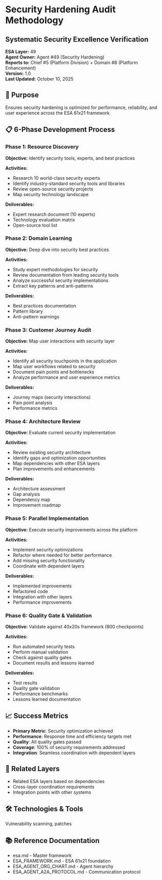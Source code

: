 # Security Hardening Audit Methodology
## Systematic Security Excellence Verification

**ESA Layer:** 49  
**Agent Owner:** Agent #49 (Security Hardening)  
**Reports to:** Chief #5 (Platform Division) + Domain #8 (Platform Enhancement)  
**Version:** 1.0  
**Last Updated:** October 10, 2025

## 🎯 Purpose
Ensures security hardening is optimized for performance, reliability, and user experience across the ESA 61x21 framework.

## 📋 6-Phase Development Process

### Phase 1: Resource Discovery
**Objective:** Identify security tools, experts, and best practices

**Activities:**
- Research 10 world-class security experts
- Identify industry-standard security tools and libraries
- Review open-source security projects
- Map security technology landscape

**Deliverables:**
- Expert research document (10 experts)
- Technology evaluation matrix
- Open-source tool list

### Phase 2: Domain Learning
**Objective:** Deep dive into security best practices

**Activities:**
- Study expert methodologies for security
- Review documentation from leading security tools
- Analyze successful security implementations
- Extract key patterns and anti-patterns

**Deliverables:**
- Best practices documentation
- Pattern library
- Anti-pattern warnings

### Phase 3: Customer Journey Audit
**Objective:** Map user interactions with security layer

**Activities:**
- Identify all security touchpoints in the application
- Map user workflows related to security
- Document pain points and bottlenecks
- Analyze performance and user experience metrics

**Deliverables:**
- Journey maps (security interactions)
- Pain point analysis
- Performance metrics

### Phase 4: Architecture Review
**Objective:** Evaluate current security implementation

**Activities:**
- Review existing security architecture
- Identify gaps and optimization opportunities
- Map dependencies with other ESA layers
- Plan improvements and enhancements

**Deliverables:**
- Architecture assessment
- Gap analysis
- Dependency map
- Improvement roadmap

### Phase 5: Parallel Implementation
**Objective:** Execute security improvements across the platform

**Activities:**
- Implement security optimizations
- Refactor where needed for better performance
- Add missing security functionality
- Coordinate with dependent layers

**Deliverables:**
- Implemented improvements
- Refactored code
- Integration with other layers
- Performance improvements

### Phase 6: Quality Gate & Validation
**Objective:** Validate against 40x20s framework (800 checkpoints)

**Activities:**
- Run automated security tests
- Perform manual validation
- Check against quality gates
- Document results and lessons learned

**Deliverables:**
- Test results
- Quality gate validation
- Performance benchmarks
- Lessons learned documentation

## 📈 Success Metrics
- **Primary Metric**: Security optimization achieved
- **Performance**: Response time and efficiency targets met
- **Quality**: All quality gates passed
- **Coverage**: 100% of security requirements addressed
- **Integration**: Seamless coordination with dependent layers

## 🔗 Related Layers
- Related ESA layers based on dependencies
- Cross-layer coordination requirements
- Integration points with other systems

## 🛠️ Technologies & Tools
Vulnerability scanning, patches

## 📚 Reference Documentation
- esa.md - Master framework
- ESA_FRAMEWORK.md - ESA 61x21 foundation
- ESA_AGENT_ORG_CHART.md - Agent hierarchy
- ESA_AGENT_A2A_PROTOCOL.md - Communication protocol
